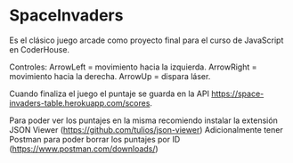# SpaceInvaders

Es el clásico juego arcade como proyecto final para el curso de JavaScript en CoderHouse.

Controles:
ArrowLeft = movimiento hacia la izquierda.
ArrowRight = movimiento hacia la derecha.
ArrowUp = dispara láser.

Cuando finaliza el juego el puntaje se guarda en la API https://space-invaders-table.herokuapp.com/scores.

Para poder ver los puntajes en la misma recomiendo instalar la extensión JSON Viewer (https://github.com/tulios/json-viewer)
Adicionalmente tener Postman para poder borrar los puntajes por ID (https://www.postman.com/downloads/)

